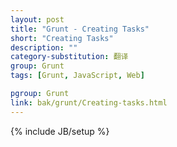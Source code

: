```yaml
---
layout: post
title: "Grunt - Creating Tasks"
short: "Creating Tasks"
description: ""
category-substitution: 翻译
group: Grunt
tags: [Grunt, JavaScript, Web]

pgroup: Grunt
link: bak/grunt/Creating-tasks.html
---
```

{% include JB/setup %}
